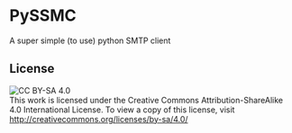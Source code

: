 # PySSMC
A super simple (to use) python SMTP client
## License
![CC BY-SA 4.0](https://i.creativecommons.org/l/by-sa/4.0/88x31.png)  
This work is licensed under the Creative Commons Attribution-ShareAlike 4.0 International License. To view a copy of this license, visit http://creativecommons.org/licenses/by-sa/4.0/
